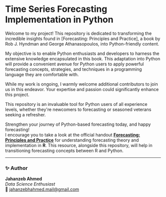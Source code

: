 # Time Series Forecasting Implementation in Python

Welcome to my project! This repository is dedicated to transforming the incredible insights found in [Forecasting: Principles and Practice], a book by Rob J. Hyndman and George Athanasopoulos, into Python-friendly content.

My objective is to enable Python enthusiasts and developers to harness the extensive knowledge encapsulated in this book. This adaptation into Python will provide a convenient avenue for Python users to apply powerful forecasting concepts, strategies, and techniques in a programming language they are comfortable with.

While my work is ongoing, I warmly welcome additional contributors to join us in this endeavor. Your expertise and passion could significantly enhance this project.

This repository is an invaluable tool for Python users of all experience levels, whether they're newcomers to forecasting or seasoned veterans seeking a refresher. 

Strengthen your journey of Python-based forecasting today, and happy forecasting!  
I encourage you to take a look at the official handout **[Forecasting: Principles and Practice](https://otexts.com/fpp3)** for understanding forecasting theory and implementation in **R**. This resource, alongside this repository, will help in transitioning forecasting concepts between R and Python.  

---

### ✨ **Author**  
**Jahanzeb Ahmed**  
*Data Science Enthusiast*  
📧 jahanzebhahmed.mail@gmail.com  
